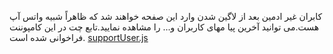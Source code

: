 کابران غیر ادمین بعد از لاگین شدن وارد این صفحه خواهند شد که ظاهراً شبیه واتس آپ هست.می توانید آخرین پیا مهای کاربران و... را مشاهده نمایید.تابع چت در این کامپوننت فراخوانی شده است.
[supportUser.js](https://github.com/Hadi1402/pochat/blob/1421/src/Parent/supportUser.js)
